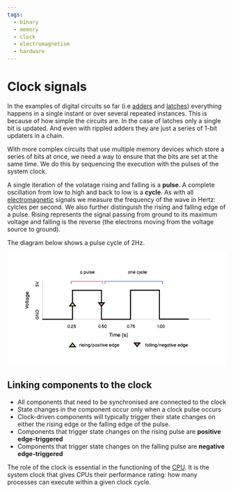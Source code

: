 ```yaml
---
tags:
  - binary
  - memory
  - clock
  - electromagnetism
  - hardware
---
```


# Clock signals

In the examples of digital circuits so far (i.e
[adders](Half_adder_and_full_adder.md)
and [latches](Latches.md)) everything
happens in a single instant or over several repeated instances. This is because
of how simple the circuits are. In the case of latches only a single bit is
updated. And even with rippled adders they are just a series of 1-bit updaters
in a chain.

With more complex circuits that use multiple memory devices which store a series
of bits at once, we need a way to ensure that the bits are set at the same time.
We do this by sequencing the execution with the pulses of the system clock.

A single iteration of the volatage rising and falling is a **pulse**. A complete
oscillation from low to high and back to low is a **cycle**. As with all
[electromagnetic](Electromagnetism.md)
signals we measure the frequency of the wave in Hertz: cylcles per second. We
also further distinguish the rising and falling edge of a pulse. Rising
represents the signal passing from ground to its maximum voltage and falling is
the reverse (the electrons moving from the voltage source to ground).

The diagram below shows a pulse cycle of 2Hz.

![](/img/clock_pulses.png)

## Linking components to the clock

- All components that need to be synchronised are connected to the clock
- State changes in the component occur only when a clock pulse occurs
- Clock-driven components will typically trigger their state changes on either
  the rising edge or the falling edge of the pulse.
- Components that trigger state changes on the rising pulse are **positive
  edge-triggered**
- Components that trigger state changes on the falling pulse are **negative
  edge-triggered**

The role of the clock is essential in the functioning of the
[CPU](CPU_architecture.md#the-system-clock). It is
the system clock that gives CPUs their performance rating: how many processes
can execute within a given clock cycle.

